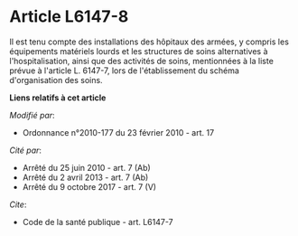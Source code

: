 # Article L6147-8

Il est tenu compte des installations des hôpitaux des armées, y compris les équipements matériels lourds et les structures de
soins alternatives à l'hospitalisation, ainsi que des activités de soins, mentionnées à la liste prévue à l'article L.
6147-7, lors de l'établissement du schéma d'organisation des soins.

**Liens relatifs à cet article**

_Modifié par_:

  - Ordonnance n°2010-177 du 23 février 2010 - art. 17

_Cité par_:

  - Arrêté du 25 juin 2010 - art. 7 (Ab)
  - Arrêté du 2 avril 2013 - art. 7 (Ab)
  - Arrêté du 9 octobre 2017 - art. 7 (V)

_Cite_:

  - Code de la santé publique - art. L6147-7
